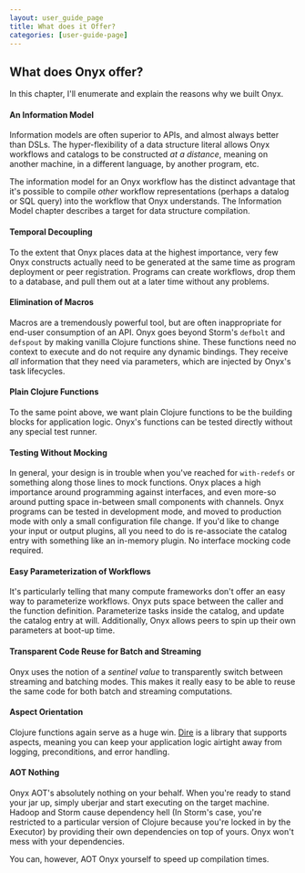 ```yaml
---
layout: user_guide_page
title: What does it Offer?
categories: [user-guide-page]
---
```


## What does Onyx offer?

In this chapter, I'll enumerate and explain the reasons why we built Onyx.

#### An Information Model

Information models are often superior to APIs, and almost always better than DSLs. The hyper-flexibility of a data structure literal allows Onyx workflows and catalogs to be constructed *at a distance*, meaning on another machine, in a different language, by another program, etc.

The information model for an Onyx workflow has the distinct advantage that it's possible to compile *other* workflow representations (perhaps a datalog or SQL query) into the workflow that Onyx understands. The Information Model chapter describes a target for data structure compilation.

#### Temporal Decoupling

To the extent that Onyx places data at the highest importance, very few Onyx constructs actually need to be generated at the same time as program deployment or peer registration. Programs can create workflows, drop them to a database, and pull them out at a later time without any problems.

#### Elimination of Macros

Macros are a tremendously powerful tool, but are often inappropriate for end-user consumption of an API. Onyx goes beyond Storm's `defbolt` and `defspout` by making vanilla Clojure functions shine. These functions need no context to execute and do not require any dynamic bindings. They receive *all* information that they need via parameters, which are injected by Onyx's task lifecycles.

#### Plain Clojure Functions

To the same point above, we want plain Clojure functions to be the building blocks for application logic. Onyx's functions can be tested directly without any special test runner.

#### Testing Without Mocking

In general, your design is in trouble when you've reached for `with-redefs` or something along those lines to mock functions. Onyx places a high importance around programming against interfaces, and even more-so around putting space in-between small components with channels. Onyx programs can be tested in development mode, and moved to production mode with only a small configuration file change. If you'd like to change your input or output plugins, all you need to do is re-associate the catalog entry with something like an in-memory plugin. No interface mocking code required.

#### Easy Parameterization of Workflows

It's particularly telling that many compute frameworks don't offer an easy way to parameterize workflows. Onyx puts space between the caller and the function definition. Parameterize tasks inside the catalog, and update the catalog entry at will. Additionally, Onyx allows peers to spin up their own parameters at boot-up time.

#### Transparent Code Reuse for Batch and Streaming

Onyx uses the notion of a *sentinel value* to transparently switch between streaming and batching modes. This makes it really easy to be able to reuse the same code for both batch and streaming computations.

#### Aspect Orientation

Clojure functions again serve as a huge win. [Dire](https://github.com/MichaelDrogalis/dire) is a library that supports aspects, meaning you can keep your application logic airtight away from logging, preconditions, and error handling.

#### AOT Nothing

Onyx AOT's absolutely nothing on your behalf. When you're ready to stand your jar up, simply uberjar and start executing on the target machine. Hadoop and Storm cause dependency hell (In Storm's case, you're restricted to a particular version of Clojure because you're locked in by the Executor) by providing their own dependencies on top of yours. Onyx won't mess with your dependencies.

You can, however, AOT Onyx yourself to speed up compilation times.
